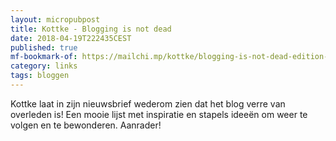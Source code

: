```yaml
---
layout: micropubpost
title: Kottke - Blogging is not dead
date: 2018-04-19T222435CEST
published: true
mf-bookmark-of: https://mailchi.mp/kottke/blogging-is-not-dead-edition-2575912502
category: links
tags: bloggen
---
```

Kottke laat in zijn nieuwsbrief wederom zien dat het blog verre van overleden is! Een mooie lijst met inspiratie en stapels ideeën om weer te volgen en te bewonderen. Aanrader!